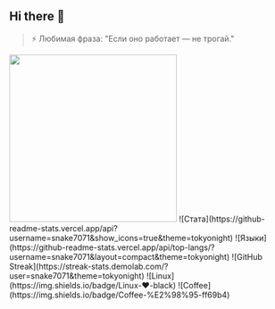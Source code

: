 ## Hi there 👋

<!--
**snake7071/snake7071** is a ✨ _special_ ✨ repository because its `README.md` (this file) appears on your GitHub profile.

Here are some ideas to get you started:

- 🔭 I’m currently working on ...
- 🌱 I’m currently learning ...
- 👯 I’m looking to collaborate on ...
- 🤔 I’m looking for help with ...
- 💬 Ask me about ...
- 📫 How to reach me: ...
- 😄 Pronouns: ...
- ⚡ Fun fact: ...
-->
> ⚡ Любимая фраза:
> "Если оно работает — не трогай."

<img src="https://media4.giphy.com/media/v1.Y2lkPTc5MGI3NjExcnl0b2hnd25qZGNhMXBpc2xjaWhnYXgzcjhwNHE1d2Vlem9jcTNxaCZlcD12MV9pbnRlcm5hbF9naWZfYnlfaWQmY3Q9Zw/TLOl2tSYNSZM0KnpcE/giphy.gif" width="300"/>
![Стата](https://github-readme-stats.vercel.app/api?username=snake7071&show_icons=true&theme=tokyonight)
![Языки](https://github-readme-stats.vercel.app/api/top-langs/?username=snake7071&layout=compact&theme=tokyonight)
![GitHub Streak](https://streak-stats.demolab.com/?user=snake7071&theme=tokyonight)
![Linux](https://img.shields.io/badge/Linux-♥-black)
![Coffee](https://img.shields.io/badge/Coffee-%E2%98%95-ff69b4)


